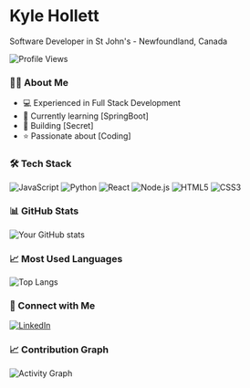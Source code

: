 # Kyle Hollett
Software Developer in St John's - Newfoundland, Canada

![Profile Views](https://hits.seeyoufarm.com/api/count/incr/badge.svg?url=https%3A%2F%2Fgithub.com%2Fkyhol&count_bg=%2379C83D&title_bg=%23555555&icon=&icon_color=%23E7E7E7&title=visits&edge_flat=false)

### 👨‍💻 About Me
- 💻 Experienced in Full Stack Development
- 🌱 Currently learning [SpringBoot]
- 🚀 Building [Secret]
- ⭐ Passionate about [Coding]

### 🛠️ Tech Stack
![JavaScript](https://img.shields.io/badge/-JavaScript-F7DF1E?style=flat-square&logo=javascript&logoColor=black)
![Python](https://img.shields.io/badge/-Python-3776AB?style=flat-square&logo=Python&logoColor=white)
![React](https://img.shields.io/badge/-React-61DAFB?style=flat-square&logo=react&logoColor=black)
![Node.js](https://img.shields.io/badge/-Node.js-339933?style=flat-square&logo=node.js&logoColor=white)
![HTML5](https://img.shields.io/badge/-HTML5-E34F26?style=flat-square&logo=html5&logoColor=white)
![CSS3](https://img.shields.io/badge/-CSS3-1572B6?style=flat-square&logo=css3)

### 📊 GitHub Stats
![Your GitHub stats](https://github-readme-stats.vercel.app/api?username=kyhol&show_icons=true&theme=dark)

### 📈 Most Used Languages
![Top Langs](https://github-readme-stats.vercel.app/api/top-langs/?username=kyhol&layout=compact&theme=dark)

### 🤝 Connect with Me
[![LinkedIn](https://img.shields.io/badge/-LinkedIn-0077B5?style=flat-square&logo=LinkedIn&logoColor=white)]([your-linkedin-url](https://www.linkedin.com/in/kyle-hollett-8558842a8/))

### 📈 Contribution Graph
![Activity Graph](https://github-readme-activity-graph.vercel.app/graph?username=kyhol&theme=github-dark&hide_border=true)
<!--
**kyhol/kyhol** is a ✨ _special_ ✨ repository because its `README.md` (this file) appears on your GitHub profile.

Here are some ideas to get you started:

- 🔭 I’m currently working on ...
- 🌱 I’m currently learning ...
- 👯 I’m looking to collaborate on ...
- 🤔 I’m looking for help with ...
- 💬 Ask me about ...
- 📫 How to reach me: ...
- 😄 Pronouns: ...
- ⚡ Fun fact: ...
-->
